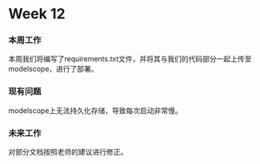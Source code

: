 # Week 12

### 本周工作

本周我们将编写了requirements.txt文件，并将其与我们的代码部分一起上传至modelscope，进行了部署。

### 现有问题

modelscope上无法持久化存储，导致每次启动非常慢。

### 未来工作

对部分文档按照老师的建议进行修正。